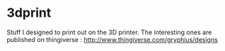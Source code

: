 3dprint
========

Stuff I designed to print out on the 3D printer. The interesting ones are published on thingiverse : http://www.thingiverse.com/gryphius/designs
